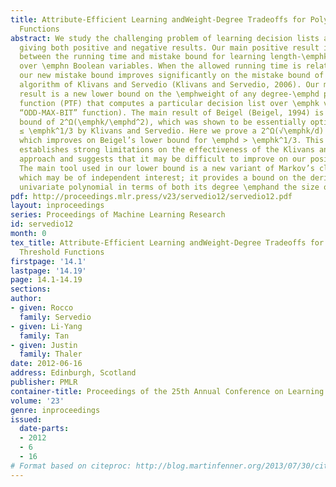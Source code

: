 ```yaml
---
title: Attribute-Efficient Learning andWeight-Degree Tradeoffs for Polynomial Threshold
  Functions
abstract: We study the challenging problem of learning decision lists attribute-efficiently,
  giving both positive and negative results. Our main positive result is a new tradeoff
  between the running time and mistake bound for learning length-\emphk decision lists
  over \emphn Boolean variables. When the allowed running time is relatively high,
  our new mistake bound improves significantly on the mistake bound of the best previous
  algorithm of Klivans and Servedio (Klivans and Servedio, 2006). Our main negative
  result is a new lower bound on the \emphweight of any degree-\emphd polynomial threshold
  function (PTF) that computes a particular decision list over \emphk variables (the
  “ODD-MAX-BIT” function). The main result of Beigel (Beigel, 1994) is a weight lower
  bound of 2^Ω(\emphk/\emphd^2), which was shown to be essentially optimal for \emphd
  ≤ \emphk^1/3 by Klivans and Servedio. Here we prove a 2^Ω(√\emphk/d)  lower bound,
  which improves on Beigel’s lower bound for \emphd > \emphk^1/3. This lower bound
  establishes strong limitations on the effectiveness of the Klivans and Servedio
  approach and suggests that it may be difficult to improve on our positive result.
  The main tool used in our lower bound is a new variant of Markov’s classical inequality
  which may be of independent interest; it provides a bound on the derivative of a
  univariate polynomial in terms of both its degree \emphand the size of its coefficients.
pdf: http://proceedings.mlr.press/v23/servedio12/servedio12.pdf
layout: inproceedings
series: Proceedings of Machine Learning Research
id: servedio12
month: 0
tex_title: Attribute-Efficient Learning andWeight-Degree Tradeoffs for Polynomial
  Threshold Functions
firstpage: '14.1'
lastpage: '14.19'
page: 14.1-14.19
sections: 
author:
- given: Rocco
  family: Servedio
- given: Li-Yang
  family: Tan
- given: Justin
  family: Thaler
date: 2012-06-16
address: Edinburgh, Scotland
publisher: PMLR
container-title: Proceedings of the 25th Annual Conference on Learning Theory
volume: '23'
genre: inproceedings
issued:
  date-parts:
  - 2012
  - 6
  - 16
# Format based on citeproc: http://blog.martinfenner.org/2013/07/30/citeproc-yaml-for-bibliographies/
---
```

